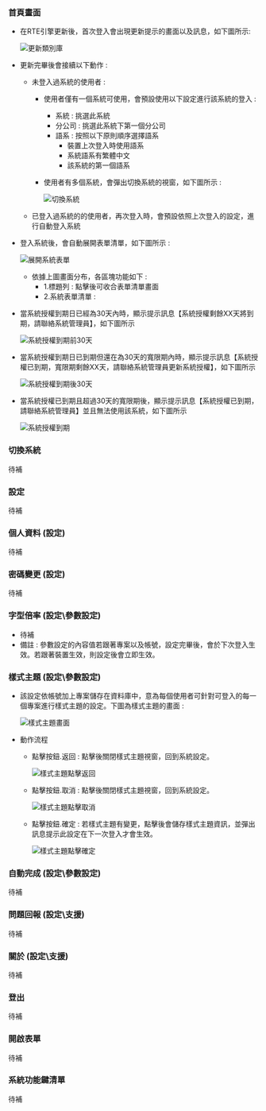 ﻿### <div id="homepage">首頁畫面</div>
* 在RTE引擎更新後，首次登入會出現更新提示的畫面以及訊息，如下圖所示:

    ![更新類別庫]

* 更新完畢後會接續以下動作 :
    * 未登入過系統的使用者 : 
        * 使用者僅有一個系統可使用，會預設使用以下設定進行該系統的登入 :
            * 系統 : 挑選此系統
            * 分公司 : 挑選此系統下第一個分公司
            * 語系 : 按照以下原則順序選擇語系
                * 裝置上次登入時使用語系
                * 系統語系有繁體中文
                * 該系統的第一個語系
        * 使用者有多個系統，會彈出切換系統的視窗，如下圖所示 :

            ![切換系統]

    * 已登入過系統的的使用者，再次登入時，會預設依照上次登入的設定，進行自動登入系統
* 登入系統後，會自動展開表單清單，如下圖所示 :

    ![展開系統表單]

    * 依據上圖畫面分布，各區塊功能如下 :
        * 1.標題列 : 點擊後可收合表單清單畫面
        * 2.系統表單清單 : 

* 當系統授權到期日已經為30天內時，顯示提示訊息【系統授權剩餘XX天將到期，請聯絡系統管理員】，如下圖所示
  
  ![系統授權到期前30天]

* 當系統授權到期日已到期但還在為30天的寬限期內時，顯示提示訊息【系統授權已到期，寬限期剩餘XX天，請聯絡系統管理員更新系統授權】，如下圖所示
  
  ![系統授權到期後30天]

* 當系統授權已到期且超過30天的寬限期後，顯示提示訊息【系統授權已到期，請聯絡系統管理員】並且無法使用該系統，如下圖所示

  ![系統授權到期]

### <div id="changesystem">切換系統</div>
待補
### <div id="systemsetting">設定</div>
待補
### <div id="personaldata">個人資料 <path>(設定)</div>
待補
### <div id="passwordchange">密碼變更 <path>(設定)</div>
待補
### <div id="fontsize">字型倍率 <path>(設定\參數設定)</div>
* 待補
* 備註 : 參數設定的內容值若跟著專案以及帳號，設定完畢後，會於下次登入生效。若跟著裝置生效，則設定後會立即生效。
### <div id="styletheme">樣式主題 <path>(設定\參數設定)</div>
* 該設定依帳號加上專案儲存在資料庫中，意為每個使用者可針對可登入的每一個專案進行樣式主題的設定。下圖為樣式主題的畫面 :

    ![樣式主題畫面]

* 動作流程

    * 點擊按鈕.返回 : 點擊後關閉樣式主題視窗，回到系統設定。

        ![樣式主題點擊返回]

    * 點擊按鈕.取消 : 點擊後關閉樣式主題視窗，回到系統設定。

        ![樣式主題點擊取消]

    * 點擊按鈕.確定 : 若樣式主題有變更，點擊後會儲存樣式主題資訊，並彈出訊息提示此設定在下一次登入才會生效。

        ![樣式主題點擊確定]

### <div id="autocomplete">自動完成 <path>(設定\參數設定)</div>
待補
### <div id="questionreport">問題回報 <path>(設定\支援)</div>
待補
### <div id="about">關於 <path>(設定\支援)</div>
待補
### <div id="logout">登出</div>
待補
### <div id="openform">開啟表單</div>
待補
### <div id="systemfunckey">系統功能鍵清單</div>
待補

[更新類別庫]:attachment/updatelibrary.png "更新類別庫"
[切換系統]:attachment/changesystem.png "切換系統"
[展開系統表單]:attachment/expandsystemform.png "展開系統表單"
[樣式主題畫面]:attachment/styletheme.png "樣式主題畫面"
[樣式主題點擊確定]:attachment/styletheme_clickok.png "樣式主題點擊確定"
[樣式主題點擊取消]:attachment/styletheme_clickcancel.png "樣式主題點擊取消"
[樣式主題點擊返回]:attachment/styletheme_clickreturn.png "樣式主題點擊返回"
[系統授權到期前30天]:attachment/system_auth.png "系統授權到期前30天"
[系統授權到期後30天]:attachment/system_auth_expire1.png "系統授權到期後30天"
[系統授權到期]:attachment/system_auth_expire.png "系統授權到期"